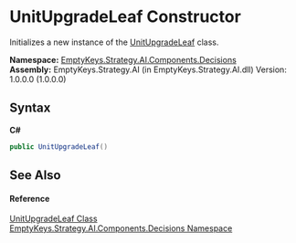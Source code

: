 # UnitUpgradeLeaf Constructor 
 

Initializes a new instance of the <a href="T_EmptyKeys_Strategy_AI_Components_Decisions_UnitUpgradeLeaf">UnitUpgradeLeaf</a> class.

**Namespace:**&nbsp;<a href="N_EmptyKeys_Strategy_AI_Components_Decisions">EmptyKeys.Strategy.AI.Components.Decisions</a><br />**Assembly:**&nbsp;EmptyKeys.Strategy.AI (in EmptyKeys.Strategy.AI.dll) Version: 1.0.0.0 (1.0.0.0)

## Syntax

**C#**<br />
``` C#
public UnitUpgradeLeaf()
```


## See Also


#### Reference
<a href="T_EmptyKeys_Strategy_AI_Components_Decisions_UnitUpgradeLeaf">UnitUpgradeLeaf Class</a><br /><a href="N_EmptyKeys_Strategy_AI_Components_Decisions">EmptyKeys.Strategy.AI.Components.Decisions Namespace</a><br />